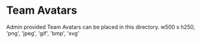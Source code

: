 Team Avatars
=============
Admin provided Team Avatars can be placed in this directory.  w500 x h250, 'png', 'jpeg', 'gif', 'bmp', 'svg'
